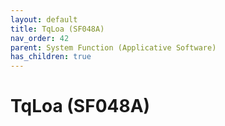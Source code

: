 ```yaml
---
layout: default
title: TqLoa (SF048A)
nav_order: 42
parent: System Function (Applicative Software)
has_children: true
---
```

# TqLoa (SF048A)
